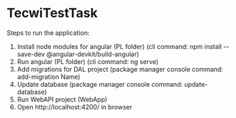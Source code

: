 # TecwiTestTask
Steps to run the application:
1. Install node modules for angular (PL folder) (cli command: npm install --save-dev @angular-devkit/build-angular)
2. Run angular (PL folder) (cli command: ng serve)
3. Add migrations for DAL project (package manager console command: add-migration Name)
4. Update database (package manager console command: update-database)
5. Run WebAPI project (WebApp)
6. Open http://localhost:4200/ in browser
